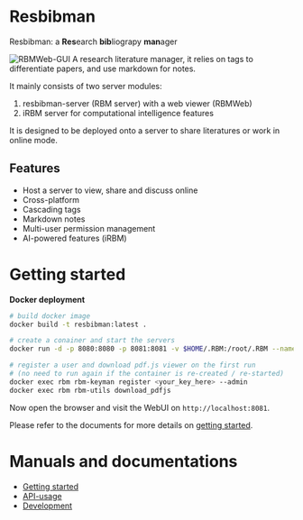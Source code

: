 # Resbibman 
Resbibman: a **Res**earch **bib**liograpy **man**ager

<!--![ResBibMan](./resbibman/docs/imgs/ResBibMan.png)-->
<!--![ResBibMan](./resbibman/docs/imgs/mainWindow.png)-->
![RBMWeb-GUI](http://limengxun.com/files/imgs/resbibman2.png)
A research literature manager, 
it relies on tags to differentiate papers, and use markdown for notes.

It mainly consists of two server modules: 
1. resbibman-server (RBM server) with a web viewer (RBMWeb)
2. iRBM server for computational intelligence features

It is designed to be deployed onto a server to share literatures or work in online mode.

## Features
* Host a server to view, share and discuss online
* Cross-platform
* Cascading tags  
* Markdown notes
* Multi-user permission management
* AI-powered features (iRBM)

# Getting started
**Docker deployment**
```sh
# build docker image
docker build -t resbibman:latest .

# create a conainer and start the servers
docker run -d -p 8080:8080 -p 8081:8081 -v $HOME/.RBM:/root/.RBM --name rbm resbibman:latest

# register a user and download pdf.js viewer on the first run 
# (no need to run again if the container is re-created / re-started)
docker exec rbm rbm-keyman register <your_key_here> --admin
docker exec rbm rbm-utils download_pdfjs
```
Now open the browser and visit the WebUI on `http://localhost:8081`.

Please refer to the documents for more details on [getting started](resbibman/docs/gettingStarted.md).

# Manuals and documentations
- [Getting started](resbibman/docs/gettingStarted.md)
- [API-usage](resbibman/docs/api.md)
- [Development](resbibman/docs/devGuide.md)

